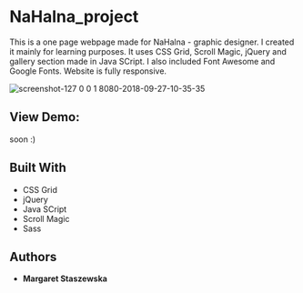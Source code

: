 # NaHalna_project
This is a one page webpage made for NaHalna - graphic designer.
I created it mainly for learning purposes.
It uses CSS Grid, Scroll Magic, jQuery and gallery section made in Java SCript.
I also included Font Awesome and Google Fonts.
Website is fully responsive.

![screenshot-127 0 0 1 8080-2018-09-27-10-35-35](https://user-images.githubusercontent.com/35031023/46134673-c3e59300-c243-11e8-849a-be2426438c5c.png)

## View Demo:
soon :)

## Built With

* CSS Grid
* jQuery
* Java SCript
* Scroll Magic
* Sass

## Authors

* **Margaret Staszewska**
